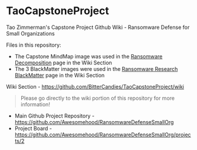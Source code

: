 # TaoCapstoneProject
Tao Zimmerman's Capstone Project Github Wiki - Ransomware Defense for Small Organizations

Files in this repository:
* The Capstone MindMap image was used in the [Ransomware Decomposition](https://github.com/BitterCandies/TaoCapstoneProject/wiki/Decomposition-of-Ransomware-Defense-for-Small-Organizations) page in the Wiki Section
* The 3 BlackMatter images were used in the [Ransomware Research BlackMatter](https://github.com/BitterCandies/TaoCapstoneProject/wiki/Ransomware-Research---BlackMatter-Ransomware) page in the Wiki Section

Wiki Section - https://github.com/BitterCandies/TaoCapstoneProject/wiki
> Please go directly to the wiki portion of this repository for more information!
* Main Github Project Repository - https://github.com/Awesomehood/RansomwareDefenseSmallOrg
* Project Board - https://github.com/Awesomehood/RansomwareDefenseSmallOrg/projects/2
